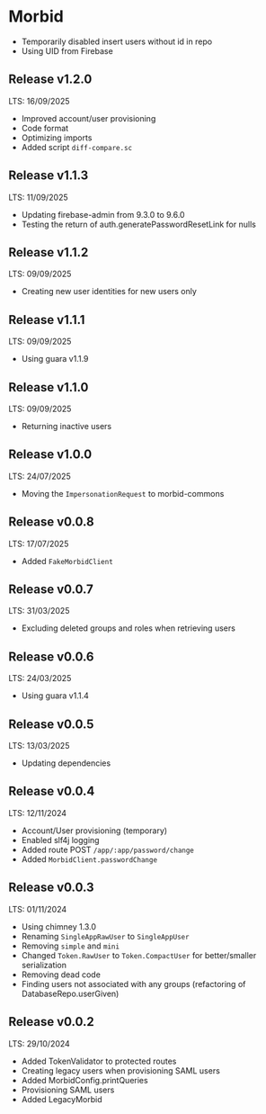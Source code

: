 # Morbid

 - Temporarily disabled insert users without id in repo
 - Using UID from Firebase

## Release v1.2.0
LTS: 16/09/2025

 - Improved account/user provisioning
 - Code format
 - Optimizing imports
 - Added script `diff-compare.sc`

## Release v1.1.3
LTS: 11/09/2025

 - Updating firebase-admin from 9.3.0 to 9.6.0
 - Testing the return of auth.generatePasswordResetLink for nulls

## Release v1.1.2
LTS: 09/09/2025

 - Creating new user identities for new users only

## Release v1.1.1
LTS: 09/09/2025

 - Using guara v1.1.9

## Release v1.1.0
LTS: 09/09/2025

 - Returning inactive users

## Release v1.0.0
LTS: 24/07/2025
 
 - Moving the `ImpersonationRequest` to morbid-commons

## Release v0.0.8
LTS: 17/07/2025

 - Added `FakeMorbidClient`

## Release v0.0.7
LTS: 31/03/2025

 - Excluding deleted groups and roles when retrieving users

## Release v0.0.6
LTS: 24/03/2025

 - Using guara v1.1.4

## Release v0.0.5
LTS: 13/03/2025

 - Updating dependencies

## Release v0.0.4
LTS: 12/11/2024

 - Account/User provisioning (temporary)
 - Enabled slf4j logging
 - Added route POST `/app/:app/password/change`
 - Added `MorbidClient.passwordChange`

## Release v0.0.3
LTS: 01/11/2024
 
 - Using chimney 1.3.0
 - Renaming `SingleAppRawUser` to `SingleAppUser`
 - Removing `simple` and `mini`
 - Changed `Token.RawUser` to `Token.CompactUser` for better/smaller serialization
 - Removing dead code
 - Finding users not associated with any groups (refactoring of DatabaseRepo.userGiven)

## Release v0.0.2
LTS: 29/10/2024

 - Added TokenValidator to protected routes
 - Creating legacy users when provisioning SAML users
 - Added MorbidConfig.printQueries
 - Provisioning SAML users
 - Added LegacyMorbid